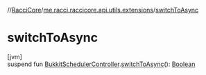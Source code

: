 //[RacciCore](../../index.md)/[me.racci.raccicore.api.utils.extensions](index.md)/[switchToAsync](switch-to-async.md)

# switchToAsync

[jvm]\
suspend fun [BukkitSchedulerController](../me.racci.raccicore.skedule/-bukkit-scheduler-controller/index.md).[switchToAsync](switch-to-async.md)(): [Boolean](https://kotlinlang.org/api/latest/jvm/stdlib/kotlin/-boolean/index.html)
